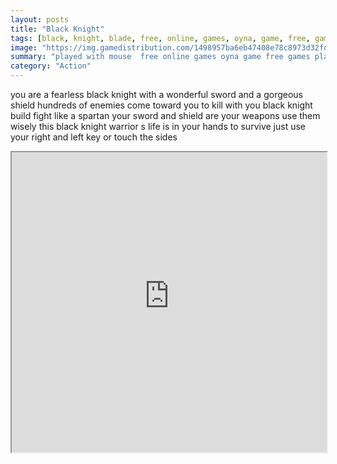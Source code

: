 ```yaml
---
layout: posts
title: "Black Knight"
tags: [black, knight, blade, free, online, games, oyna, game, free, games, play, play, games]
image: "https://img.gamedistribution.com/1498957ba6eb47408e78c8973d32fd4b-512x384.jpeg"
summary: "played with mouse  free online games oyna game free games play play games"
category: "Action"
---
```


you are a fearless black knight with a wonderful sword and a gorgeous shield hundreds of enemies come toward you to kill with you black knight build fight like a spartan your sword and shield are your weapons use them wisely this black knight warrior s life is in your hands to survive just use your right and left key or touch the sides

<iframe width="100%" height="480px;" src="https://html5.gamedistribution.com/1498957ba6eb47408e78c8973d32fd4b/"></iframe>